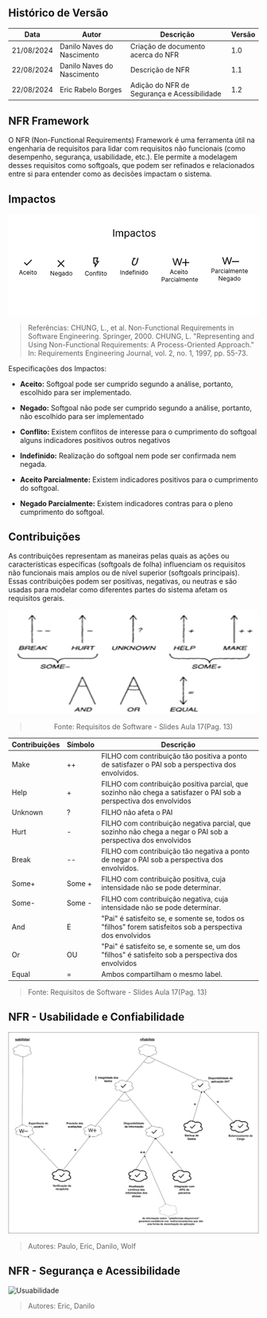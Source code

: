 ## Histórico de Versão

| Data       | Autor         | Descrição                         | Versão  |
|------------|---------------|-----------------------------------|---------|
| 21/08/2024 |  Danilo Naves do Nascimento  | Criação de documento acerca do NFR | 1.0 |
| 22/08/2024 |  Danilo Naves do Nascimento | Descrição de NFR| 1.1 |
| 22/08/2024 |  Eric Rabelo Borges | Adição do NFR de Segurança e Acessibilidade | 1.2 |

## NFR Framework

O NFR (Non-Functional Requirements) Framework é uma ferramenta útil na engenharia de requisitos para lidar com requisitos não funcionais (como desempenho, segurança, usabilidade, etc.). Ele permite a modelagem desses requisitos como softgoals, que podem ser refinados e relacionados entre si para entender como as decisões impactam o sistema.

## Impactos

<center>

![Legenda - Impactos](../../images/modelagem/NFR/Icons_NFR.svg)

</center>

> Referências: CHUNG, L., et al. Non-Functional Requirements in Software Engineering. Springer, 2000. CHUNG, L. "Representing and Using Non-Functional Requirements: A Process-Oriented Approach." In: Requirements Engineering Journal, vol. 2, no. 1, 1997, pp. 55-73.

Especificações dos Impactos:

- <strong>Aceito:</strong> Softgoal pode ser cumprido segundo a análise, portanto, escolhido para ser implementado. 

- <strong>Negado:</strong> Softgoal não pode ser cumprido segundo a análise, portanto, não escolhido para ser implementado

- <strong>Conflito:</strong> Existem conflitos de interesse para o cumprimento do softgoal alguns indicadores positivos outros negativos

- <strong>Indefinido:</strong> Realização do softgoal nem pode ser confirmada nem negada.

- <strong>Aceito Parcialmente:</strong> Existem indicadores positivos para o cumprimento do softgoal.

- <strong>Negado Parcialmente:</strong> Existem indicadores contras para o pleno cumprimento do softgoal.

## Contribuições

As contribuições representam as maneiras pelas quais as ações ou características específicas (softgoals de folha) influenciam os requisitos não funcionais mais amplos ou de nível superior (softgoals principais). Essas contribuições podem ser positivas, negativas, ou neutras e são usadas para modelar como diferentes partes do sistema afetam os requisitos gerais.

<center>

![Legenda - Impactos](../../images/modelagem/NFR/contribuicoes_NFR_.png)

> Fonte: Requisitos de Software - Slides Aula 17(Pag. 13)

</center>


|Contribuições | Símbolo | Descrição |
|--------------|---------|-----------|
|Make|++|FILHO com contribuição tão positiva a ponto de satisfazer o PAI sob a perspectiva dos envolvidos.|
|Help|+| FILHO com contribuição positiva parcial, que sozinho não chega a satisfazer o PAI sob a perspectiva dos envolvidos|
|Unknown|?| FILHO não afeta o PAI|
|Hurt|-|FILHO com contribuição negativa parcial, que sozinho não chega a negar o PAI sob a perspectiva dos envolvidos|
|Break|--| FILHO com contribuição tão negativa a ponto de negar o PAI sob a perspectiva dos envolvidos.|
|Some+|Some +| FILHO com contribuição positiva, cuja intensidade não se pode determinar.|
|Some-|Some -| FILHO com contribuição negativa, cuja intensidade não se pode determinar.|
|And|E| "Pai" é satisfeito se, e somente se, todos os "filhos" forem satisfeitos sob a perspectiva dos envolvidos|
|Or|OU| "Pai" é satisfeito se, e somente se, um dos "filhos" é satisfeito sob a perspectiva dos envolvidos|
|Equal|=| Ambos compartilham o mesmo label.|


> Fonte: Requisitos de Software - Slides Aula 17(Pag. 13)


## NFR - Usabilidade e Confiabilidade

![Usuabilidade](../../images/modelagem/NFR/NFR1.drawio.svg)
> Autores: Paulo, Eric, Danilo, Wolf

## NFR - Segurança e Acessibilidade

![Usuabilidade](../../images/modelagem/NFR/NFRAcessibilidadeSegurança.svg)
> Autores: Eric, Danilo
